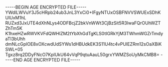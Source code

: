 -----BEGIN AGE ENCRYPTED FILE-----
YWdlLWVuY3J5cHRpb24ub3JnL3YxCi0+IFgyNTUxOSBFNVVSWUExSDhKUlUxM1hL
RUZxd3JxUTE4dXhNLys4ODFBcjZ2bkVnWWt3CjBzSit5R3lwaFQrOUhWZTZhTm5K
K1hxeHZwRWVKVFdQWHlZM2tYbXhGdTgKLS0tIGRkYjM3TWhmWGZrTmdyaTI3bUhh
dmNLcGplOE8xOXcwdUdSYWs1dHBUdkEK3S11U4tc4vPUlEZRm12sOaXBiKSWL+05
Tgxz8rq2DDyFNcO7KplUkU64vVqP9qtuAauL50grxYWMZSoUyMkCMB8=
-----END AGE ENCRYPTED FILE-----
